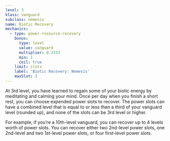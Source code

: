 ```yaml
---
level: 3
klass: vanguard
subclass: nemesis
name: Biotic Recovery
mechanics:
  - type: power-resource-recovery
    bonus:
      type: level
      value: vanguard
      multiplier: 0.3333
      min: 1
      ceil: true
    limit: slots
    label: 'Biotic Recovery: Nemesis'
    maxSlot: 3
---
```

At 3rd level, you have learned to regain some of your biotic energy by meditating and calming your mind. Once per day when you finish
a short rest, you can choose expended power slots to recover. The power slots can have a combined level that is equal
to or less than a third of your vanguard level (rounded up), and none of the slots can be 3rd level or higher.

For example, if you’re a 10th-level vanguard, you can recover up to 4 levels worth of power slots. You can recover either
two 2nd-level power slots, one 2nd-level and two 1st-level power slots, or four first-level power slots.
